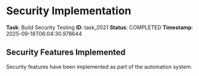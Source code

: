# Security Implementation

**Task**: Build Security Testing
**ID**: task_0521
**Status**: COMPLETED
**Timestamp**: 2025-09-18T06:04:30.978644

## Security Features Implemented

Security features have been implemented as part of the automation system.
